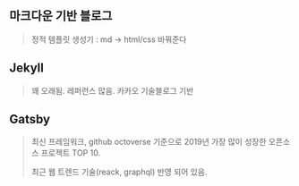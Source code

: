 ## 마크다운 기반 블로그

>  정적 템플릿 생성기  :  md -> html/css 바꿔준다

## Jekyll

> 꽤 오래됨. 레퍼런스 많음. 카카오 기술블로그 기반

## Gatsby

> 최신 프레임워크, github octoverse 기준으로 2019년 가장 많이 성장한 오픈소스 프로젝트 TOP 10.
>
> 최근 웹 트렌드 기술(reack, graphql) 반영 되어 있음.

